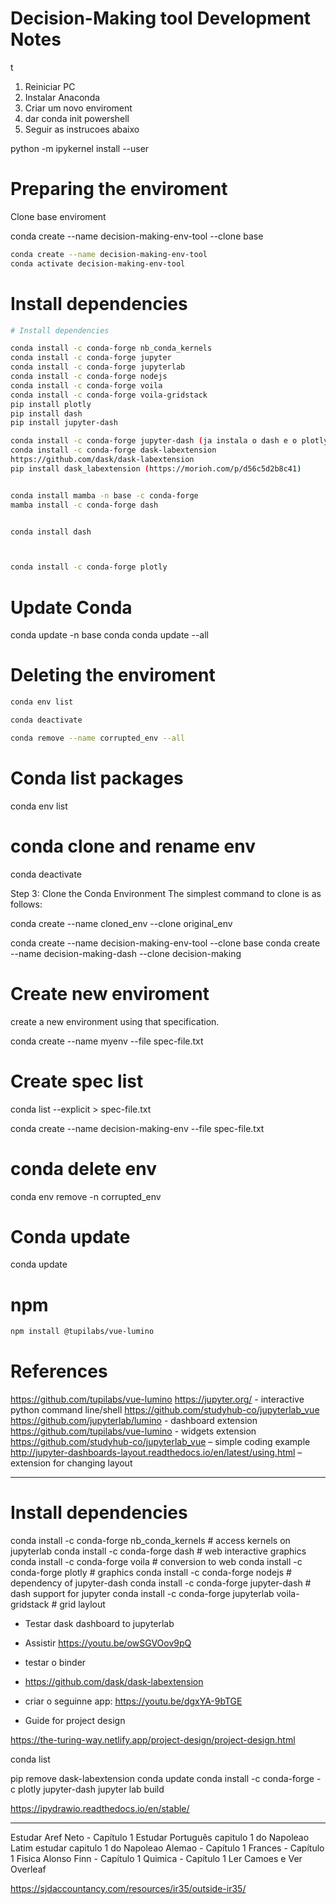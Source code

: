 # Decision-Making tool Development Notes
t

1. Reiniciar PC
2. Instalar Anaconda
3. Criar um novo enviroment
4. dar conda init powershell
5. Seguir as instrucoes abaixo

python -m ipykernel install --user


# Preparing the enviroment

Clone base enviroment 

conda create --name decision-making-env-tool --clone base



```bash
conda create --name decision-making-env-tool
conda activate decision-making-env-tool 
```
# Install dependencies
```bash
# Install dependencies

conda install -c conda-forge nb_conda_kernels
conda install -c conda-forge jupyter
conda install -c conda-forge jupyterlab
conda install -c conda-forge nodejs
conda install -c conda-forge voila
conda install -c conda-forge voila-gridstack
pip install plotly
pip install dash
pip install jupyter-dash

conda install -c conda-forge jupyter-dash (ja instala o dash e o plotly)
conda install -c conda-forge dask-labextension
https://github.com/dask/dask-labextension
pip install dask_labextension (https://morioh.com/p/d56c5d2b8c41)


conda install mamba -n base -c conda-forge
mamba install -c conda-forge dash


conda install dash



conda install -c conda-forge plotly 
```
# Update Conda
conda update -n base conda
conda update --all


# Deleting the enviroment
```bash
conda env list

conda deactivate

conda remove --name corrupted_env --all
```

# Conda list packages
conda env list
# conda clone and rename env
conda deactivate

Step 3: Clone the Conda Environment
The simplest command to clone is as follows:

conda create --name cloned_env --clone original_env


conda create --name decision-making-env-tool --clone base
conda create --name decision-making-dash --clone decision-making

# Create new enviroment 

create a new environment using that specification.

conda create --name myenv --file spec-file.txt

# Create spec list 
conda list --explicit > spec-file.txt

conda create --name decision-making-env --file spec-file.txt

# conda delete env
conda env remove -n corrupted_env

# Conda update
conda update

# npm
```bash
npm install @tupilabs/vue-lumino
```




# References
https://github.com/tupilabs/vue-lumino
https://jupyter.org/ - interactive python command line/shell 
https://github.com/studyhub-co/jupyterlab_vue
https://github.com/jupyterlab/lumino  - dashboard extension
https://github.com/tupilabs/vue-lumino   - widgets extension
https://github.com/studyhub-co/jupyterlab_vue – simple coding example
http://jupyter-dashboards-layout.readthedocs.io/en/latest/using.html – extension for changing layout


------------------
# Install dependencies
conda install -c conda-forge nb_conda_kernels # access kernels on jupyterlab
conda install -c conda-forge dash # web interactive graphics
conda install -c conda-forge voila # conversion to web
conda install -c conda-forge plotly # graphics
conda install -c conda-forge nodejs # dependency of jupyter-dash
conda install -c conda-forge jupyter-dash # dash support for jupyter
conda install -c conda-forge jupyterlab voila-gridstack # grid laylout





- Testar dask dashboard to jupyterlab

- Assistir https://youtu.be/owSGVOov9pQ

- testar o binder
- https://github.com/dask/dask-labextension

- criar o seguinne app:
	https://youtu.be/dgxYA-9bTGE

- Guide for project design

https://the-turing-way.netlify.app/project-design/project-design.html


conda list 

pip remove dask-labextension
conda update
conda install -c conda-forge -c plotly jupyter-dash
jupyter lab build

https://ipydrawio.readthedocs.io/en/stable/



-----------
Estudar Aref Neto - Capítulo 1
Estudar Português capitulo 1 do Napoleao
Latim estudar capitulo 1 do Napoleao
Alemao - Capítulo 1
Frances - Capítulo 1
Fisica Alonso Finn - Capítulo 1
Quimica - Capítulo 1
Ler Camoes e Ver Overleaf


https://sjdaccountancy.com/resources/ir35/outside-ir35/